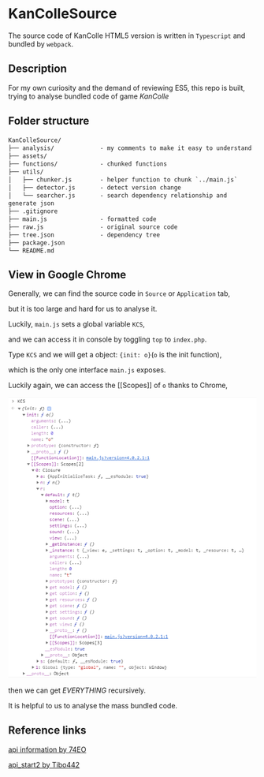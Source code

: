 # KanColleSource

The source code of KanColle HTML5 version is written in `Typescript` and bundled by `webpack`.

## Description

For my own curiosity and the demand of reviewing ES5, this repo is built, trying to analyse bundled code of game *KanColle*

## Folder structure

    KanColleSource/
    ├── analysis/             - my comments to make it easy to understand
    ├── assets/
    ├── functions/            - chunked functions
    ├── utils/
    │   ├── chunker.js        - helper function to chunk `../main.js`
    │   ├── detector.js       - detect version change
    │   └── searcher.js       - search dependency relationship and generate json
    ├── .gitignore
    ├── main.js               - formatted code
    ├── raw.js                - original source code
    ├── tree.json             - dependency tree
    ├── package.json
    └── README.md

## View in Google Chrome

Generally, we can find the source code in `Source` or `Application` tab,

but it is too large and hard for us to analyse it.

Luckily, `main.js` sets a global variable `KCS`,

and we can access it in console by toggling `top` to `index.php`.

Type `KCS` and we will get a object: `{init: o}`(`o` is the init function),

which is the only one interface `main.js` exposes.

Luckily again, we can access the [[Scopes\]\] of `o` thanks to Chrome,

![](assets/console.png)

then we can get *EVERYTHING* recursively.

It is helpful to us to analyse the mass bundled code.

## Reference links

[api information by 74EO](https://github.com/andanteyk/ElectronicObserver/blob/develop/ElectronicObserver/Other/Information/apilist.txt)

[api_start2 by Tibo442](https://github.com/Tibo442/api_start2)